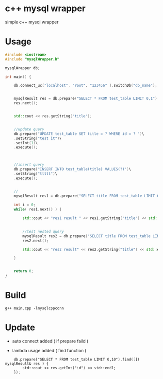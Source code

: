 # c++ mysql wrapper
simple c++ mysql wrapper

# Usage

```c++
#include <iostream>
#include "mysqlWrapper.h"

mysqlWrapper db;

int main() {

	db.connect_uc("localhost", "root", "123456" ).switchDb("db_name");


	mysqlResult res = db.prepare("SELECT * FROM test_table LIMIT 0,1").execute();
	res.next();


	std::cout << res.getString("title");


	//update query
	db.prepare("UPDATE test_table SET title = ? WHERE id = ? ")\
	.setString("test it")\
	.setInt(1)\
	.execute();



	//insert query
	db.prepare("INSERT INTO test_table(title) VALUES(?)")\
	.setString("ttttt")\
	.execute();


	//
	mysqlResult res1 = db.prepare("SELECT title FROM test_table LIMIT 0,10").execute();
	
	int i = 0;
	while( res1.next() ) {

		std::cout << "res1 result " << res1.getString("title") << std::endl;
	

		//test nested query		
		mysqlResult res2 = db.prepare("SELECT title FROM test_table LIMIT ?,1").setInt(i++).execute();
		res2.next();

		std::cout << "res2 result" << res2.getString("title") << std::endl;

	}


	return 0;
}

```

# Build

```g++ main.cpp -lmysqlcppconn```

# Update

- auto connect added ( if prepare faild )

- lambda usage added ( find function )

```
	db.prepare("SELECT * FROM test_table LIMIT 0,10").find([]( mysqlResult& res ) {
		std::cout << res.getInt("id") << std::endl;
	});
```
